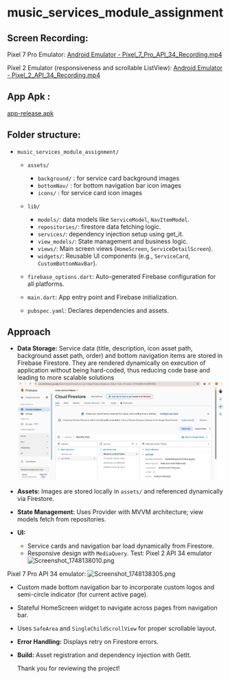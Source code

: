 # music_services_module_assignment

## Screen Recording:

Pixel 7 Pro Emulator:
[Android Emulator - Pixel_7_Pro_API_34_Recording.mp4](..%2F..%2FDownloads%2FAndroid%20Emulator%20-%20Pixel_7_Pro_API_34_Recording.mp4)

Pixel 2 Emulator (responsiveness and scrollable ListView):
[Android Emulator - Pixel_2_API_34_Recording.mp4](..%2F..%2FDownloads%2FAndroid%20Emulator%20-%20Pixel_2_API_34_Recording.mp4)

## App Apk :
[app-release.apk](build%2Fapp%2Foutputs%2Fflutter-apk%2Fapp-release.apk)
## Folder structure:
- `music_services_module_assignment/`
  - `assets/`
    - `background/` : for service card background images  
    - `bottomNav/` : for bottom navigation bar icon images
    - `icons/` : for service card icon images

  - `lib/`
    - `models/`: data models like `ServiceModel`, `NavItemModel`.
    - `repositories/`: firestore data fetching logic.
    - `services/`: dependency injection setup using get_it.
    - `view_models/`: State management and business logic.
    - `views/`: Main screen views (`HomeScreen`, `ServiceDetailScreen`).
    - `widgets/`: Reusable UI components (e.g., `ServiceCard`, `CustomBottomNavBar`).
  
  - `firebase_options.dart`: Auto-generated Firebase configuration for all platforms.

  - `main.dart`: App entry point and Firebase initialization.

  - `pubspec.yaml`: Declares dependencies and assets.


## Approach

- **Data Storage:** Service data (title, description, icon asset path, background asset path, order) and bottom navigation items are stored in Firebase Firestore. They are rendered dynamically on execution of application without being hard-coded, thus reducing code base and leading to more scalable solutions
![img.png](img.png)

- **Assets:** Images are stored locally in `assets/` and referenced dynamically via Firestore.

- **State Management:** Uses Provider with MVVM architecture; view models fetch from repositories.

- **UI:**
  - Service cards and navigation bar load dynamically from Firestore.
  - Responsive design with `MediaQuery`.
  Test: Pixel 2 API 34 emulator
![Screenshot_1748138010.png](..%2F..%2FOneDrive%2FDesktop%2FScreenshot_1748138010.png)

Pixel 7 Pro API 34 emulator:
![Screenshot_1748138305.png](..%2F..%2FOneDrive%2FDesktop%2FScreenshot_1748138305.png)


  - Custom made bottom navigation bar to incorporate custom logos and semi-circle indicator (for current active page).
  - Stateful HomeScreen widget to navigate across pages from navigation bar.
  - Uses `SafeArea` and `SingleChildScrollView` for proper scrollable layout.

- **Error Handling:** Displays retry on Firestore errors.

- **Build:** Asset registration and dependency injection with GetIt.


  Thank you for reviewing the project!

